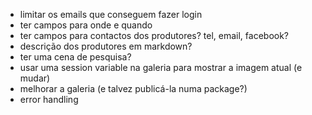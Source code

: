 - limitar os emails que conseguem fazer login
- ter campos para onde e quando
- ter campos para contactos dos produtores? tel, email, facebook?
- descrição dos produtores em markdown?
- ter uma cena de pesquisa?
- usar uma session variable na galeria para mostrar a imagem atual (e mudar)
- melhorar a galeria (e talvez publicá-la numa package?)
- error handling